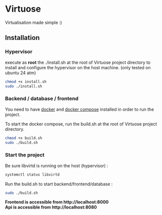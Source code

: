 # Virtuose

Virtualisation made simple :)

## Installation

### Hypervisor

execute as **root** the ./install.sh at the root of Virtuose project directory to install and configure the hypervisor on the host machine. (only tested on ubuntu 24 atm)

```bash
chmod +x install.sh
sudo ./install.sh
```

### Backend / database / frontend


You need to have [docker](https://docs.docker.com/get-started/get-docker/) and [docker compose](https://docs.docker.com/compose/install/) installed in order to run the project. 

To start the docker compose, run the build.sh at the root of Virtuose project directory.

```bash
chmod +x build.sh
sudo ./build.sh
```

### Start the project

Be sure libvirtd is running on the host (hypervisor) :
```bash
systemctl status libvirtd
```
Run the build.sh to start backend/frontend/database :
```bash
sudo ./build.sh
```

**Frontend is accessible from http://localhost:8000**  
**Api is accessible from http://localhost:8080**
